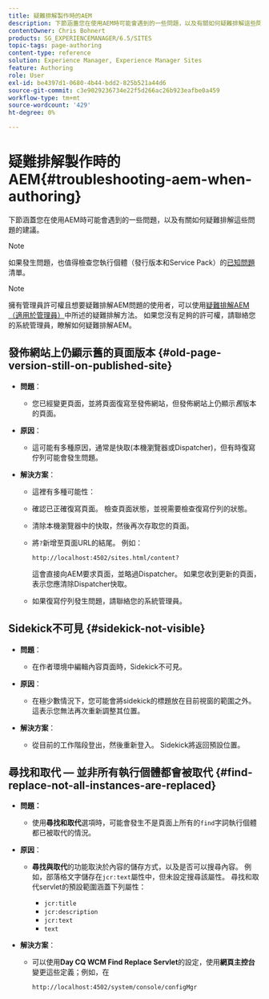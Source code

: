 ```yaml
---
title: 疑難排解製作時的AEM
description: 下節涵蓋您在使用AEM時可能會遇到的一些問題，以及有關如何疑難排解這些問題的建議。
contentOwner: Chris Bohnert
products: SG_EXPERIENCEMANAGER/6.5/SITES
topic-tags: page-authoring
content-type: reference
solution: Experience Manager, Experience Manager Sites
feature: Authoring
role: User
exl-id: be4397d1-0680-4b44-bdd2-825b521a44d6
source-git-commit: c3e9029236734e22f5d266ac26b923eafbe0a459
workflow-type: tm+mt
source-wordcount: '429'
ht-degree: 0%

---
```


# 疑難排解製作時的AEM{#troubleshooting-aem-when-authoring}

下節涵蓋您在使用AEM時可能會遇到的一些問題，以及有關如何疑難排解這些問題的建議。

>[!NOTE]
>
>如果發生問題，也值得檢查您執行個體（發行版本和Service Pack）的[已知問題](/help/release-notes/release-notes.md)清單。

>[!NOTE]
>
>擁有管理員許可權且想要疑難排解AEM問題的使用者，可以使用[疑難排解AEM （適用於管理員）](/help/sites-administering/troubleshoot.md)中所述的疑難排解方法。 如果您沒有足夠的許可權，請聯絡您的系統管理員，瞭解如何疑難排解AEM。

## 發佈網站上仍顯示舊的頁面版本 {#old-page-version-still-on-published-site}

* **問題**：

   * 您已經變更頁面，並將頁面復寫至發佈網站，但發佈網站上仍顯示&#x200B;*舊*&#x200B;版本的頁面。

* **原因**：

   * 這可能有多種原因，通常是快取(本機瀏覽器或Dispatcher)，但有時復寫佇列可能會發生問題。

* **解決方案**：

   * 這裡有多種可能性：
   * 確認已正確復寫頁面。 檢查頁面狀態，並視需要檢查復寫佇列的狀態。
   * 清除本機瀏覽器中的快取，然後再次存取您的頁面。
   * 將`?`新增至頁面URL的結尾。 例如：

     `http://localhost:4502/sites.html/content?`

     這會直接向AEM要求頁面，並略過Dispatcher。 如果您收到更新的頁面，表示您應清除Dispatcher快取。

   * 如果復寫佇列發生問題，請聯絡您的系統管理員。

## Sidekick不可見 {#sidekick-not-visible}

* **問題**：

   * 在作者環境中編輯內容頁面時，Sidekick不可見。

* **原因**：

   * 在極少數情況下，您可能會將sidekick的標題放在目前視窗的範圍之外。 這表示您無法再次重新調整其位置。

* **解決方案**：

   * 從目前的工作階段登出，然後重新登入。 Sidekick將返回預設位置。

## 尋找和取代 — 並非所有執行個體都會被取代 {#find-replace-not-all-instances-are-replaced}

* **問題：**

   * 使用&#x200B;**尋找和取代**&#x200B;選項時，可能會發生不是頁面上所有的`find`字詞執行個體都已被取代的情況。

* **原因**：

   * **尋找與取代**&#x200B;的功能取決於內容的儲存方式，以及是否可以搜尋內容。 例如，部落格文字儲存在`jcr:text`屬性中，但未設定搜尋該屬性。 尋找和取代servlet的預設範圍涵蓋下列屬性：

      * `jcr:title`
      * `jcr:description`
      * `jcr:text`
      * `text`

* **解決方案**：

   * 可以使用&#x200B;**Day CQ WCM Find Replace Servlet**&#x200B;的設定，使用&#x200B;**網頁主控台**&#x200B;變更這些定義；例如，在

     `http://localhost:4502/system/console/configMgr`
